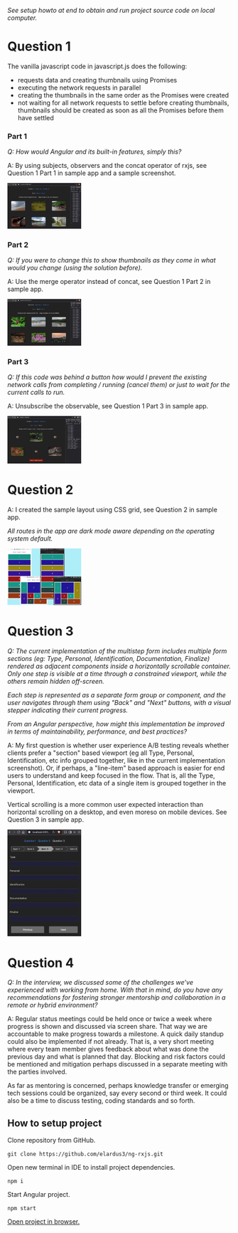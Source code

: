 _See setup howto at end to obtain and run project source code on local computer._

# Question 1

The vanilla javascript code in javascript.js does the following:

* requests data and creating thumbnails using Promises
* executing the network requests in parallel
* creating the thumbnails in the same order as the Promises were created
* not waiting for all network requests to settle before creating thumbnails, thumbnails should be created as soon as all the Promises before them have settled

### Part 1

_Q: How would Angular and its built-in features, simply this?_

A:
By using subjects, observers and the concat operator of rxjs, see Question 1 Part 1
in sample app and a sample screenshot.

<a href="https://raw.githubusercontent.com/elardus3/ng-rxjs/refs/heads/main/public/q1p1.webp" target="_blank"><img src="https://raw.githubusercontent.com/elardus3/ng-rxjs/refs/heads/main/public/q1p1.webp" alt="Question 1 Part 1 screenshot" style="width:33%; height:auto;"></a>

### Part 2

_Q: If you were to change this to show thumbnails as they come in what would you
change (using the solution before)._

A: Use the merge operator instead of concat, see Question 1 Part 2 in sample app.

<a href="https://raw.githubusercontent.com/elardus3/ng-rxjs/refs/heads/main/public/q1p2.webp" target="_blank"><img src="https://raw.githubusercontent.com/elardus3/ng-rxjs/refs/heads/main/public/q1p2.webp" alt="Question 1 Part 2 screenshot" style="width:33%; height:auto;"></a>

### Part 3

_Q: If this code was behind a button how would I prevent the existing network calls
from completing / running (cancel them) or just to wait for the current calls to run._

A: Unsubscribe the observable, see Question 1 Part 3 in sample app.

<a href="https://raw.githubusercontent.com/elardus3/ng-rxjs/refs/heads/main/public/q1p3.webp" target="_blank"><img src="https://raw.githubusercontent.com/elardus3/ng-rxjs/refs/heads/main/public/q1p3.webp" alt="Question 1 Part 3 screenshot" style="width:33%; height:auto;"></a>

# Question 2

A: I created the sample layout using CSS grid, see Question 2 in sample app.

_All routes in the app are dark mode aware depending on the operating system default._

<a href="https://raw.githubusercontent.com/elardus3/ng-rxjs/refs/heads/main/public/q2.webp" target="_blank"><img src="https://raw.githubusercontent.com/elardus3/ng-rxjs/refs/heads/main/public/q2.webp" alt="Question 2 screenshot" style="width:33%; height:auto;"></a>

# Question 3

_Q: The current implementation of the multistep form includes multiple form sections
(eg: Type, Personal, Identification, Documentation, Finalize) rendered as adjacent
components inside a horizontally scrollable container. Only one step is visible at
a time through a constrained viewport, while the others remain hidden off-screen._

_Each step is represented as a separate form group or component, and the user
navigates through them using "Back" and "Next" buttons, with a visual stepper
indicating their current progress._

_From an Angular perspective, how might this implementation be improved in terms of
maintainability, performance, and best practices?_

A: My first question is whether user experience A/B testing reveals whether clients
prefer a "section" based viewport (eg all Type, Personal, Identification, etc info
grouped together, like in the current implementation screenshot). Or, if perhaps,
a "line-item" based approach is easier for end users to understand and keep focused
in the flow. That is, all the Type, Personal, Identification, etc data of a single
item is grouped together in the viewport.

Vertical scrolling is a more common user expected interaction than horizontal scrolling
on a desktop, and even moreso on mobile devices. See Question 3 in sample app.

<a href="https://raw.githubusercontent.com/elardus3/ng-rxjs/refs/heads/main/public/q3.webp" target="_blank"><img src="https://raw.githubusercontent.com/elardus3/ng-rxjs/refs/heads/main/public/q3.webp" alt="Question 3 screenshot" style="width:33%; height:auto;"></a>

# Question 4

_Q: In the interview, we discussed some of the challenges we’ve experienced with
working from home. With that in mind, do you have any recommendations for fostering
stronger mentorship and collaboration in a remote or hybrid environment?_

A: Regular status meetings could be held once or twice a week where progress is shown
and discussed via screen share. That way we are accountable to make progress towards
a milestone. A quick daily standup could also be implemented if not already. That is,
a very short meeting where every team member gives feedback about what was done the
previous day and what is planned that day. Blocking and risk factors could be mentioned
and mitigation perhaps discussed in a separate meeting with the parties involved.

As far as mentoring is concerned, perhaps knowledge transfer or emerging tech sessions
could be organized, say every second or third week. It could also be a time to discuss
testing, coding standards and so forth.

## How to setup project

Clone repository from GitHub.

```
git clone https://github.com/elardus3/ng-rxjs.git
```

Open new terminal in IDE to install project dependencies.

```
npm i
```

Start Angular project.

```
npm start
```

[Open project in browser.](http://localhost:4200/)
